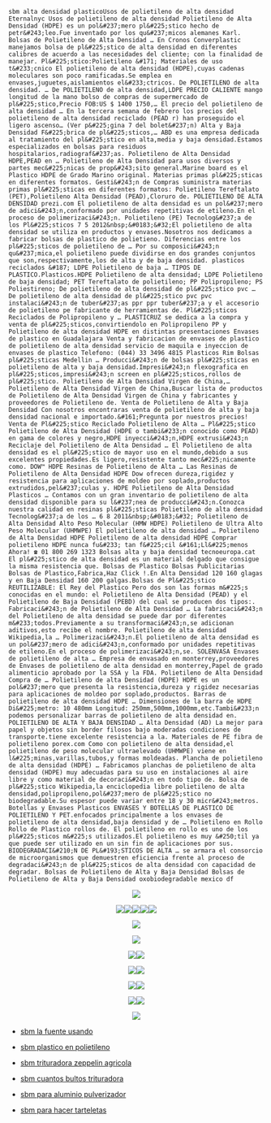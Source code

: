 
```
sbm alta densidad plasticoUsos de polietileno de alta densidad Eternalnyc Usos de polietileno de alta densidad Polietileno de Alta Densidad (HDPE) es un pol&#237;mero pl&#225;stico hecho de petr&#243;leo.Fue inventado por los qu&#237;micos alemanes Karl. Bolsas de Polietileno de Alta Densidad … En Cronos Converplastic manejamos bolsa de pl&#225;stico de alta densidad en diferentes calibres de acuerdo a las necesidades del cliente; con la finalidad de manejar. Pl&#225;stico:Polietileno &#171; Materiales de uso t&#233;cnico El polietileno de alta densidad (HDPE),cuyas cadenas moleculares son poco ramificadas.Se emplea en envases,juguetes,aislamientos el&#233;ctricos. De POLIETILENO de alta densidad. … De POLIETILENO de alta densidad,LDPE PRECIO CALIENTE mango longitud de la mano bolso de compras de supermercado de pl&#225;stico,Precio FOB:US $ 1400 1750,… El precio del polietileno de alta densidad … En la tercera semana de febrero los precios del polietileno de alta densidad reciclado (PEAD r) han proseguido el ligero ascenso… (Ver p&#225;gina 7 del bolet&#237;n) Alta y Baja Densidad F&#225;brica de pl&#225;sticos,… ABD es una empresa dedicada al tratamiento del pl&#225;stico en alta,media y baja densidad.Estamos especializados en bolsas para residuos hospitalarios,radiograf&#237;as. Polietileno de Alta Densidad HDPE,PEAD en … Polietileno de Alta Densidad para usos diversos y partes mec&#225;nicas de prop&#243;sito general.Marine board es el Plastico HDPE de Grado Marino original. Materias primas pl&#225;sticas en diferentes formatos. Gesti&#243;n de Compras suministra materias primas pl&#225;sticas en diferentes formatos: Polietileno Tereftalato (PET),Polietileno Alta Densidad (PEAD),Cloruro de. POLIETILENO DE ALTA DENSIDAD prezi.com El polietileno de alta densidad es un pol&#237;mero de adici&#243;n,conformado por unidades repetitivas de etileno.En el proceso de polimerizaci&#243;n. Polietileno (PE) Tecnolog&#237;a de los Pl&#225;sticos 7 5 2012&nbsp;&#0183;&#32;El polietileno de alta densidad se utiliza en productos y envases.Nosotros nos dedicamos a fabricar bolsas de plastico de polietieno. Diferencias entre los pl&#225;sticos de polietileno de … Por su composici&#243;n qu&#237;mica,el polietileno puede dividirse en dos grandes conjuntos que son,respectivamente,los de alta y de baja densidad. plasticos reciclados &#187; LDPE Polietileno de baja … TIPOS DE PLASTICO.Plasticos.HDPE Polietileno de alta densidad; LDPE Polietileno de baja densidad; PET Tereftalato de polietileno; PP Polipropileno; PS Poliestireno; De polietileno de alta densidad de pl&#225;stico pvc … De polietileno de alta densidad de pl&#225;stico pvc pvc instalaci&#243;n de tuber&#237;as ppr ppr tuber&#237;a y el accesorio de polietileno pe fabricante de herramientas de. Pl&#225;sticos Reciclados de Polipropileno y … PLASTICRUZ se dedica a la compra y venta de pl&#225;sticos,convirtiendolo en Polipropileno PP y Polietileno de alta densidad HDPE en distintas presentaciones Envases de plastico en Guadalajara Venta y fabricacion de envases de plastico de polietileno de alta densidad servicio de maquila e inyeccion de envases de plastico Telefono: (044) 33 3496 4815 Plasticos Rim Bolsas pl&#225;sticas Medellin … Producci&#243;n de bolsas pl&#225;sticas en polietileno de alta y baja densidad.Impresi&#243;n flexografica en pl&#225;sticos,impresi&#243;n screen en pl&#225;sticos,rollos de pl&#225;stico. Polietileno de Alta Densidad Virgen de China,… Polietileno de Alta Densidad Virgen de China,Buscar lista de productos de Polietileno de Alta Densidad Virgen de China y fabricantes y proveedores de Polietileno de. Venta de Polietileno de Alta y Baja Densidad Con nosotros encontraras venta de polietileno de alta y baja densidad nacional e importado.&#161;Pregunta por nuestros precios! Venta de Pl&#225;stico Reciclado Polietileno de Alta … Pl&#225;stico Polietileno de Alta Densidad (HDPE o tambi&#233;n conocido como PEAD) en gama de colores y negro,HDPE inyecci&#243;n,HDPE extrusi&#243;n Reciclaje del Polietileno de Alta Densidad … El Polietileno de alta densidad es el pl&#225;stico de mayor uso en el mundo,debido a sus excelentes propiedades.Es ligero,resistente tanto mec&#225;nicamente como. DOW™ HDPE Resinas de Polietileno de Alta … Las Resinas de Polietileno de Alta Densidad HDPE Dow ofrecen dureza,rigidez y resistencia para aplicaciones de moldeo por soplado,productos extrudidos,pel&#237;culas y. HDPE Polietileno de Alta Densidad Plasticos … Contamos con un gran inventario de polietileno de alta densidad disponible para su l&#237;nea de producci&#243;n.Conozca nuestra calidad en resinas pl&#225;sticas Polietileno de alta densidad Tecnolog&#237;a de los … 6 8 2011&nbsp;&#0183;&#32; Polietileno de Alta Densidad Alto Peso Molecular (HMW HDPE) Polietileno de Ultra Alto Peso Molecular (UHMWPE) El polietileno de alta densidad … Polietileno de Alta Densidad HDPE Polietileno de alta densidad HDPE Comprar polietileno HDPE nunca fu&#233; tan f&#225;cil &#161;Ll&#225;menos Ahora! ☎ 01 800 269 1323 Bolsas alta y baja densidad tecnoeuropa.cat El pl&#225;stico de alta densidad es un material delgado que consigue la misma resistencia que. Bolsas de Plastico Bolsas Publicitarias Bolsas de Plastico,Fabrica,Haz Click !.En Alta Densidad 120 160 glagas y en Baja Densidad 160 200 galgas.Bolsas de Pl&#225;stico REUTILIZABLE: El Rey del Plastico Pero dos son las formas m&#225;s conocidas en el mundo: el Polietileno de Alta Densidad (PEAD) y el Polietileno de Baja Densidad (PEBD) del cual se producen dos tipos:. Fabricaci&#243;n de Polietileno de Alta Densidad … La fabricaci&#243;n del Polietileno de alta densidad se puede dar por diferentes m&#233;todos.Previamente a su transformaci&#243;n,se adicionan aditivos,esto recibe el nombre. Polietileno de alta densidad Wikipedia,la … Polimerizaci&#243;n.El polietileno de alta densidad es un pol&#237;mero de adici&#243;n,conformado por unidades repetitivas de etileno.En el proceso de polimerizaci&#243;n,se. SOLENVASA Envases de polietileno de alta … Empresa de envasado en monterrey,proveedores de Envases de polietileno de alta densidad en monterrey,Papel de grado alimenticio aprobado por la SSA y la FDA. Polietileno de Alta Densidad Compra de … Polietileno de alta Densidad (HDPE) HDPE es un pol&#237;mero que presenta la resistencia,dureza y rigidez necesarias para aplicaciones de moldeo por soplado,productos. Barras de polietileno de alta densidad HDPE … Dimensiones de la barra de HDPE Di&#225;metro: 10 480mm Longitud: 250mm,500mm,1000mm,etc.Tambi&#233;n podemos personalizar barras de polietileno de alta densidad en. POLIETILENO DE ALTA Y BAJA DENSIDAD … Alta Densidad (AD) La mejor para papel y objetos sin border filosos bajo moderadas condiciones de transporte.tiene excelente resistencia a la. Materiales de PE fibra de polietileno porex.com Como con polietileno de alta densidad,el polietileno de peso molecular ultraelevado (UHMWPE) viene en l&#225;minas,varillas,tubos,y formas moldeadas. Plancha de polietileno de alta densidad (HDPE) … Fabricamos planchas de polietileno de alta densidad (HDPE) muy adecuadas para su uso en instalaciones al aire libre y como material de decoraci&#243;n en todo tipo de. Bolsa de pl&#225;stico Wikipedia,la enciclopedia libre polietileno de alta densidad,polipropileno,pol&#237;mero de pl&#225;stico no biodegradable.Su espesor puede variar entre 18 y 30 micr&#243;metros. Botellas y Envases Plasticos ENVASES Y BOTELLAS DE PLASTICO DE POLIETILENO Y PET.enfocados principalmente a los envases de polietileno de alta densidad,baja densidad y de … Polietileno en Rollo Rollo de Plastico rollos de. El polietileno en rollo es uno de los pl&#225;sticos m&#225;s utilizados.El polietileno es muy &#250;til ya que puede ser utilizado en un sin fin de aplicaciones por sus. BIODEGRADACI&#210;N DE PL&#193;STICOS DE ALTA … se armara el consorcio de microorganismos que demuestren eficiencia frente al proceso de degradaci&#243;n de pl&#225;sticos de alta densidad con capacidad de degradar. Bolsas de Polietileno de Alta y Baja Densidad Bolsas de Polietileno de Alta y Baja Densidad oxobiodegradable mexico df 
```

<div align="center">

<a href="https://es-crusher.shibang-china.com/github&k=sbm+alta+densidad+plastico"><img src="https://static.shibang-china.com/es/crusher/logo.jpg"></a>

<a href="https://es-crusher.shibang-china.com/github&k=sbm+alta+densidad+plastico"><img src="https://static.shibang-china.com/es/crusher/index.jpg"></a><a href="https://es-crusher.shibang-china.com/material.htmlgithub&k=sbm+alta+densidad+plastico"><img src="https://static.shibang-china.com/es/crusher/material.jpg"></a><a href="https://es-crusher.shibang-china.com/application.htmlgithub&k=sbm+alta+densidad+plastico"><img src="https://static.shibang-china.com/es/crusher/application.jpg"></a><a href="https://es-crusher.shibang-china.com/aboutus.htmlgithub&k=sbm+alta+densidad+plastico"><img src="https://static.shibang-china.com/es/crusher/aboutus.jpg"></a><a href="https://es-crusher.shibang-china.com/contact.htmlgithub&k=sbm+alta+densidad+plastico"><img src="https://static.shibang-china.com/es/crusher/contact.jpg"></a>

<a href="https://es-crusher.shibang-china.com/github&k=sbm+alta+densidad+plastico"><img src="https://static.shibang-china.com/es/crusher/banner.jpg"></a>

<a href="https://swt.shibang-china.com/github&k=sbm+alta+densidad+plastico"><img src="https://static.shibang-china.com/es/crusher/text.jpg"></a>

<a href="https://swt.shibang-china.com/github&k=sbm+alta+densidad+plastico"><img src="https://static.shibang-china.com/es/crusher/chat.jpg"></a><a href="https://es-crusher.shibang-china.com/contact.htmlgithub&k=sbm+alta+densidad+plastico"><img src="https://static.shibang-china.com/es/crusher/message.jpg"></a>

<a href="https://es-crusher.shibang-china.com/products/pe.htmlgithub&k=sbm+alta+densidad+plastico"><img src="https://static.shibang-china.com/es/crusher/pe.jpg"></a><a href="https://es-crusher.shibang-china.com/products/pf.htmlgithub&k=sbm+alta+densidad+plastico"><img src="https://static.shibang-china.com/es/crusher/pf.jpg"></a>

<a href="https://es-crusher.shibang-china.com/products/hpt.htmlgithub&k=sbm+alta+densidad+plastico"><img src="https://static.shibang-china.com/es/crusher/hpt.jpg"></a><a href="https://es-crusher.shibang-china.com/products/vsi.htmlgithub&k=sbm+alta+densidad+plastico"><img src="https://static.shibang-china.com/es/crusher/vsi.jpg"></a>

<a href="https://es-crusher.shibang-china.com/products/klv.htmlgithub&k=sbm+alta+densidad+plastico"><img src="https://static.shibang-china.com/es/crusher/klv.jpg"></a><a href="https://es-crusher.shibang-china.com/products/portable.htmlgithub&k=sbm+alta+densidad+plastico"><img src="https://static.shibang-china.com/es/crusher/portable.jpg"></a>

<a href="https://swt.shibang-china.com/github&k=sbm+alta+densidad+plastico"><img src="https://static.shibang-china.com/es/crusher/case.jpg"></a>

</div>


* [sbm la fuente usando](sbm%20la%20fuente%20usando.md)

* [sbm plastico en polietileno](sbm%20plastico%20en%20polietileno.md)

* [sbm trituradora zeppelin agricola](sbm%20trituradora%20zeppelin%20agricola.md)

* [sbm cuantos bultos trituradora ](sbm%20cuantos%20bultos%20trituradora%20.md)

* [sbm para aluminio pulverizador](sbm%20para%20aluminio%20pulverizador.md)

* [sbm para hacer tarteletas](sbm%20para%20hacer%20tarteletas.md)